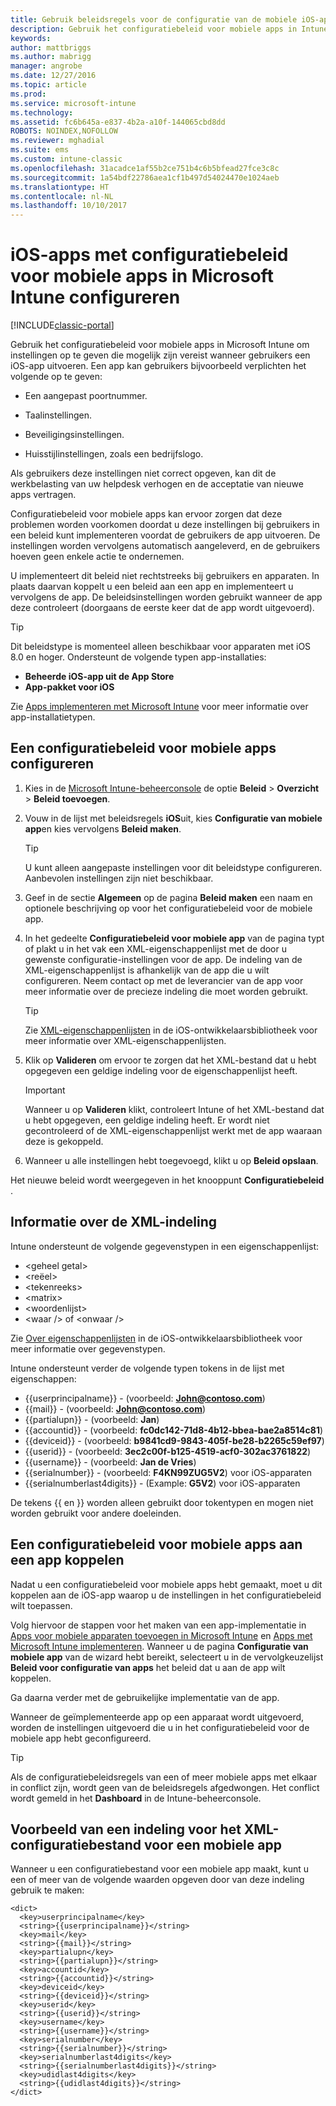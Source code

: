 ```yaml
---
title: Gebruik beleidsregels voor de configuratie van de mobiele iOS-apps
description: Gebruik het configuratiebeleid voor mobiele apps in Intune om instellingen op te geven die mogelijk zijn vereist wanneer gebruikers een iOS-app uitvoeren.
keywords: 
author: mattbriggs
ms.author: mabrigg
manager: angrobe
ms.date: 12/27/2016
ms.topic: article
ms.prod: 
ms.service: microsoft-intune
ms.technology: 
ms.assetid: fc6b645a-e837-4b2a-a10f-144065cbd8dd
ROBOTS: NOINDEX,NOFOLLOW
ms.reviewer: mghadial
ms.suite: ems
ms.custom: intune-classic
ms.openlocfilehash: 31acadce1af55b2ce751b4c6b5bfead27fce3c8c
ms.sourcegitcommit: 1a54bdf22786aea1cf1b497d54024470e1024aeb
ms.translationtype: HT
ms.contentlocale: nl-NL
ms.lasthandoff: 10/10/2017
---
```

# <a name="configure-ios-apps-with-mobile-app-configuration-policies-in-microsoft-intune"></a>iOS-apps met configuratiebeleid voor mobiele apps in Microsoft Intune configureren

[!INCLUDE[classic-portal](../includes/classic-portal.md)]

Gebruik het configuratiebeleid voor mobiele apps in Microsoft Intune om instellingen op te geven die mogelijk zijn vereist wanneer gebruikers een iOS-app uitvoeren. Een app kan gebruikers bijvoorbeeld verplichten het volgende op te geven:

-   Een aangepast poortnummer.

-   Taalinstellingen.

-   Beveiligingsinstellingen.

-   Huisstijlinstellingen, zoals een bedrijfslogo.

Als gebruikers deze instellingen niet correct opgeven, kan dit de werkbelasting van uw helpdesk verhogen en de acceptatie van nieuwe apps vertragen.

Configuratiebeleid voor mobiele apps kan ervoor zorgen dat deze problemen worden voorkomen doordat u deze instellingen bij gebruikers in een beleid kunt implementeren voordat de gebruikers de app uitvoeren. De instellingen worden vervolgens automatisch aangeleverd, en de gebruikers hoeven geen enkele actie te ondernemen.

U implementeert dit beleid niet rechtstreeks bij gebruikers en apparaten. In plaats daarvan koppelt u een beleid aan een app en implementeert u vervolgens de app. De beleidsinstellingen worden gebruikt wanneer de app deze controleert (doorgaans de eerste keer dat de app wordt uitgevoerd).

> [!TIP]
> Dit beleidstype is momenteel alleen beschikbaar voor apparaten met iOS 8.0 en hoger. Ondersteunt de volgende typen app-installaties:
>
> -   **Beheerde iOS-app uit de App Store**
> -   **App-pakket voor iOS**
>
> Zie [Apps implementeren met Microsoft Intune](deploy-apps.md) voor meer informatie over app-installatietypen.

## <a name="configure-a-mobile-app-configuration-policy"></a>Een configuratiebeleid voor mobiele apps configureren

1.  Kies in de [Microsoft Intune-beheerconsole](https://manage.microsoft.com) de optie **Beleid** &gt; **Overzicht** &gt; **Beleid toevoegen**.

2.  Vouw in de lijst met beleidsregels **iOS**uit, kies **Configuratie van mobiele app**en kies vervolgens **Beleid maken**.

    > [!TIP]
    > U kunt alleen aangepaste instellingen voor dit beleidstype configureren. Aanbevolen instellingen zijn niet beschikbaar.

3.  Geef in de sectie **Algemeen** op de pagina **Beleid maken** een naam en optionele beschrijving op voor het configuratiebeleid voor de mobiele app.

4.  In het gedeelte **Configuratiebeleid voor mobiele app** van de pagina typt of plakt u in het vak een XML-eigenschappenlijst met de door u gewenste configuratie-instellingen voor de app. De indeling van de XML-eigenschappenlijst is afhankelijk van de app die u wilt configureren. Neem contact op met de leverancier van de app voor meer informatie over de precieze indeling die moet worden gebruikt.

    > [!TIP]
    > Zie [XML-eigenschappenlijsten](https://developer.apple.com/library/ios/documentation/Cocoa/Conceptual/PropertyLists/UnderstandXMLPlist/UnderstandXMLPlist.html) in de iOS-ontwikkelaarsbibliotheek voor meer informatie over XML-eigenschappenlijsten.

5.  Klik op **Valideren** om ervoor te zorgen dat het XML-bestand dat u hebt opgegeven een geldige indeling voor de eigenschappenlijst heeft.

    > [!IMPORTANT]
    > Wanneer u op **Valideren** klikt, controleert Intune of het XML-bestand dat u hebt opgegeven, een geldige indeling heeft. Er wordt niet gecontroleerd of de XML-eigenschappenlijst werkt met de app waaraan deze is gekoppeld.

6.  Wanneer u alle instellingen hebt toegevoegd, klikt u op **Beleid opslaan**.

Het nieuwe beleid wordt weergegeven in het knooppunt **Configuratiebeleid** .

## <a name="information-about-the-xml-file-format"></a>Informatie over de XML-indeling

Intune ondersteunt de volgende gegevenstypen in een eigenschappenlijst:
    
- &lt;geheel getal&gt;
- &lt;reëel&gt;
- &lt;tekenreeks&gt;
- &lt;matrix&gt;
- &lt;woordenlijst&gt;
- &lt;waar /&gt; of &lt;onwaar /&gt;
     
Zie [Over eigenschappenlijsten](https://developer.apple.com/library/ios/documentation/Cocoa/Conceptual/PropertyLists/AboutPropertyLists/AboutPropertyLists.html) in de iOS-ontwikkelaarsbibliotheek voor meer informatie over gegevenstypen.

Intune ondersteunt verder de volgende typen tokens in de lijst met eigenschappen:
- \{\{userprincipalname\}\} - (voorbeeld: **John@contoso.com**)
- \{\{mail\}\} - (voorbeeld: **John@contoso.com**)
- \{\{partialupn\}\} - (voorbeeld: **Jan**)
- \{\{accountid\}\} - (voorbeeld: **fc0dc142-71d8-4b12-bbea-bae2a8514c81**)
- \{\{deviceid\}\} - (voorbeeld: **b9841cd9-9843-405f-be28-b2265c59ef97**)
- \{\{userid\}\} - (voorbeeld: **3ec2c00f-b125-4519-acf0-302ac3761822**)
- \{\{username\}\} - (voorbeeld: **Jan de Vries**)
- \{\{serialnumber\}\} - (voorbeeld: **F4KN99ZUG5V2**) voor iOS-apparaten
- \{\{serialnumberlast4digits\}\} - (Example: **G5V2**) voor iOS-apparaten
    
De tekens \{\{ en \}\} worden alleen gebruikt door tokentypen en mogen niet worden gebruikt voor andere doeleinden.

## <a name="associate-a-mobile-app-configuration-policy-with-an-app"></a>Een configuratiebeleid voor mobiele apps aan een app koppelen
Nadat u een configuratiebeleid voor mobiele apps hebt gemaakt, moet u dit koppelen aan de iOS-app waarop u de instellingen in het configuratiebeleid wilt toepassen.

Volg hiervoor de stappen voor het maken van een app-implementatie in [Apps voor mobiele apparaten toevoegen in Microsoft Intune](add-apps-for-mobile-devices-in-microsoft-intune.md) en [Apps met Microsoft Intune implementeren](deploy-apps-in-microsoft-intune.md). Wanneer u de pagina **Configuratie van mobiele app** van de wizard hebt bereikt, selecteert u in de vervolgkeuzelijst **Beleid voor configuratie van apps** het beleid dat u aan de app wilt koppelen.

Ga daarna verder met de gebruikelijke implementatie van de app.

Wanneer de geïmplementeerde app op een apparaat wordt uitgevoerd, worden de instellingen uitgevoerd die u in het configuratiebeleid voor de mobiele app hebt geconfigureerd.

> [!TIP]
> Als de configuratiebeleidsregels van een of meer mobiele apps met elkaar in conflict zijn, wordt geen van de beleidsregels afgedwongen. Het conflict wordt gemeld in het **Dashboard** in de Intune-beheerconsole.

## <a name="example-format-for-a-mobile-app-configuration-xml-file"></a>Voorbeeld van een indeling voor het XML-configuratiebestand voor een mobiele app

Wanneer u een configuratiebestand voor een mobiele app maakt, kunt u een of meer van de volgende waarden opgeven door van deze indeling gebruik te maken:

```
<dict>
  <key>userprincipalname</key>
  <string>{{userprincipalname}}</string>
  <key>mail</key>
  <string>{{mail}}</string>
  <key>partialupn</key>
  <string>{{partialupn}}</string>
  <key>accountid</key>
  <string>{{accountid}}</string>
  <key>deviceid</key>
  <string>{{deviceid}}</string>
  <key>userid</key>
  <string>{{userid}}</string>
  <key>username</key>
  <string>{{username}}</string>
  <key>serialnumber</key>
  <string>{{serialnumber}}</string>
  <key>serialnumberlast4digits</key>
  <string>{{serialnumberlast4digits}}</string>
  <key>udidlast4digits</key>
  <string>{{udidlast4digits}}</string>
</dict>

```
